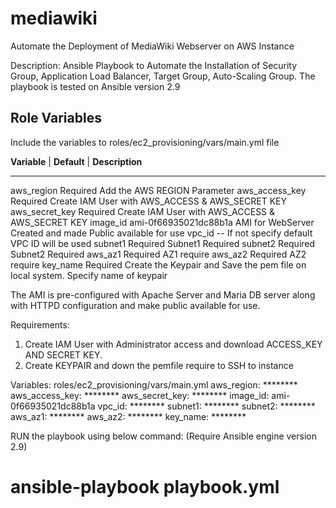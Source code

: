 # mediawiki
Automate the Deployment of MediaWiki Webserver on AWS Instance


Description: Ansible Playbook to Automate the Installation of Security Group, Application Load Balancer, Target Group, Auto-Scaling Group. The playbook is tested on Ansible version 2.9

## Role Variables ##
Include the variables to roles/ec2_provisioning/vars/main.yml file

**Variable** | **Default**              | **Description**
------------   ------------                --------------
aws_region       Required                   Add the AWS REGION Parameter
aws_access_key   Required                  Create IAM User with AWS_ACCESS & AWS_SECRET KEY
aws_secret_key   Required                   Create IAM User with AWS_ACCESS & AWS_SECRET KEY 
image_id         ami-0f66935021dc88b1a     AMI for WebServer Created and made Public available for use
vpc_id           --                        If not specify default VPC ID will be used
subnet1          Required                   Subnet1 Required
subnet2          Required                   Subnet2 Required
aws_az1          Required                   AZ1 require 
aws_az2          Required                   AZ2 require
key_name         Required                   Create the Keypair and Save the pem file on local system. Specify name of keypair

The AMI is pre-configured with Apache Server and Maria DB server along with HTTPD configuration and make public available for use. 

Requirements:
   1. Create IAM User with Administrator access and download ACCESS_KEY AND SECRET KEY.
   2. Create KEYPAIR and down the pemfile require to SSH to instance

Variables: roles/ec2_provisioning/vars/main.yml
           aws_region: ********
           aws_access_key: ********
           aws_secret_key: ********
           image_id: ami-0f66935021dc88b1a
           vpc_id: ********
           subnet1: ********
           subnet2: ********
           aws_az1: ********
           aws_az2: ********
           key_name: ********

RUN the playbook using below command: (Require Ansible engine version 2.9)
 # ansible-playbook playbook.yml 

